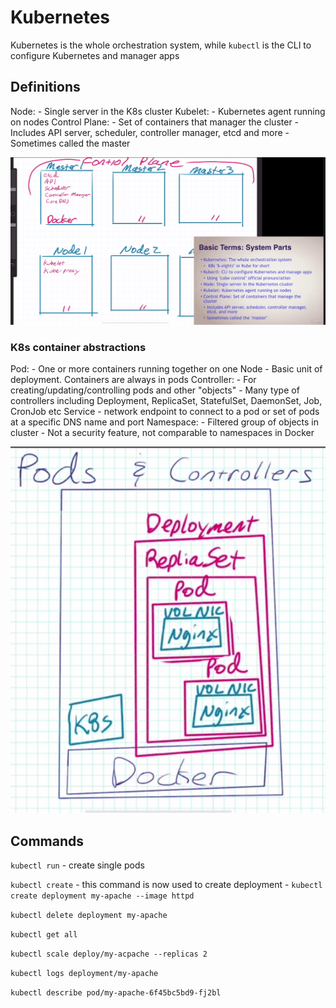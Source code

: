 # Kubernetes

Kubernetes is the whole orchestration system, while `kubectl` is the CLI to configure Kubernetes and manager apps


## Definitions

Node: 
    - Single server in the K8s cluster
Kubelet: 
    - Kubernetes agent running on nodes
Control Plane: 
    - Set of containers that manager the cluster
    - Includes API server, scheduler, controller manager, etcd and more
    - Sometimes called the master

![374acdc86103dbcb9d0d9da08a6aea33.png](../images/374acdc86103dbcb9d0d9da08a6aea33.png)


### K8s container abstractions

Pod: 
    - One or more containers running together on one Node
    - Basic unit of deployment. Containers are always in pods
Controller: 
    - For creating/updating/controlling pods and other "objects"
    - Many type of controllers including Deployment, ReplicaSet, StatefulSet, DaemonSet, Job, CronJob etc
Service
    - network endpoint to connect to a pod or set of pods at a specific DNS name and port
Namespace: 
    - Filtered group of objects in cluster
    - Not a security feature, not comparable to namespaces in Docker

![3648965233870b60731f5ad4bce8e7d0.png](../images/3648965233870b60731f5ad4bce8e7d0.png)


## Commands

`kubectl run`
    - create single pods

`kubectl create`
    - this command is now used to create deployment
    - `kubectl create deployment my-apache --image httpd`

`kubectl delete deployment my-apache`

`kubectl get all`
 
 `kubectl scale deploy/my-acpache --replicas 2`
 
 `kubectl logs deployment/my-apache`
 
 
 `kubectl describe pod/my-apache-6f45bc5bd9-fj2bl`
 